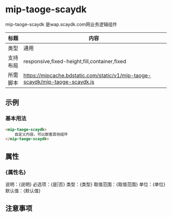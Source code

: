 # mip-taoge-scaydk

mip-taoge-scaydk 是wap.scaydk.com网业务逻辑组件

标题|内容
----|----
类型|通用
支持布局|responsive,fixed-height,fill,container,fixed
所需脚本|https://mipcache.bdstatic.com/static/v1/mip-taoge-scaydk/mip-taoge-scaydk.js

## 示例

### 基本用法
```html
<mip-taoge-scaydk>
    自定义内容，可以嵌套其他组件
</mip-taoge-scaydk>
```

## 属性

### {属性名}

说明：{说明}
必选项：{是|否}
类型：{类型}
取值范围：{取值范围}
单位：{单位}
默认值：{默认值}

## 注意事项

